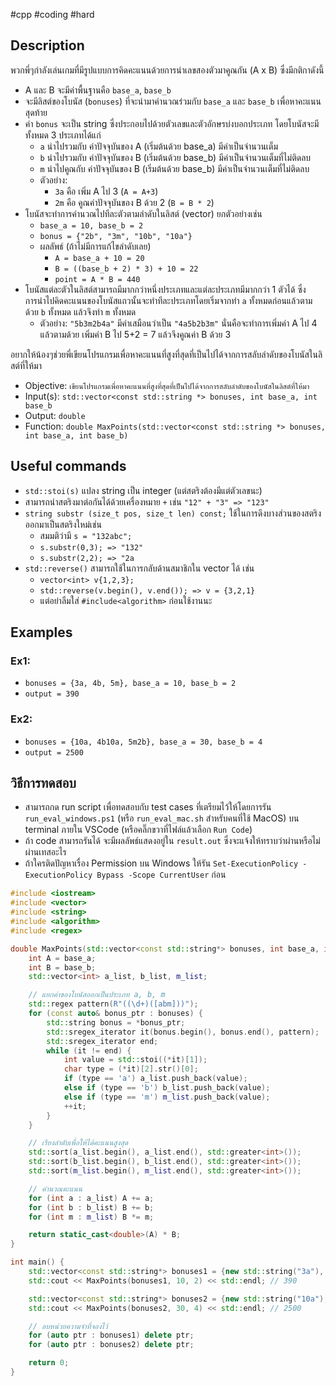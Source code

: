 #cpp #coding #hard
## Description

พวกพี่ๆกำลังเล่นเกมที่มีรูปแบบการคิดคะแนนด้วยการนำเลขสองตัวมาคูณกัน (A x B) ซึ่งมีกติกาดังนี้
- A และ B จะมีค่าพื้นฐานคือ `base_a`, `base_b` 
- จะมีลิสต์ของโบนัส (`bonuses`) ที่จะนำมาคำนวณร่วมกับ `base_a` และ `base_b` เพื่อหาคะแนนสุดท้าย
- ค่า `bonus` จะเป็น string ซึ่งประกอบไปด้วยตัวเลขและตัวอักษรบ่งบอกประเภท โดยโบนัสจะมีทั้งหมด 3 ประเภทได้แก่
    - `a` นำไปรวมกับ ค่าปัจจุบันของ A (เริ่มต้นด้วย base_a) มีค่าเป็นจำนวนเต็ม
    - `b` นำไปรวมกับ ค่าปัจจุบันของ B (เริ่มต้นด้วย base_b) มีค่าเป็นจำนวนเต็มที่ไม่ติดลบ
    - `m` นำไปคูณกับ ค่าปัจจุบันของ B (เริ่มต้นด้วย base_b) มีค่าเป็นจำนวนเต็มที่ไม่ติดลบ
    - ตัวอย่าง:
        - `3a` คือ เพิ่ม A ไป 3 (`A = A+3`)
        - `2m` คือ คูณค่าปัจจุบันของ B ด้วย 2 (`B = B * 2`)
- โบนัสจะทำการคำนวณไปทีละตัวตามลำดับในลิสต์ (vector) ยกตัวอย่างเช่น
    - `base_a = 10, base_b = 2`
    - `bonus = {"2b", "3m", "10b", "10a"}`
    - ผลลัพธ์ (ถ้าไม่มีการแก้ไขลำดับเลย)
        - `A = base_a + 10 = 20`
        - `B = ((base_b + 2) * 3) + 10 = 22`
        - `point = A * B = 440`
- โบนัสแต่ละตัวในลิสต์สามารถมีมากกว่าหนึ่งประเภทและแต่ละประเภทมีมากกว่า 1 ตัวได้ ซึ่งการนำไปคิดคะแนนของโบนัสแถวนั้นจะทำทีละประเภทโดยเริ่มจากทำ `a` ทั้งหมดก่อนแล้วตามด้วย `b` ทั้งหมด แล้วจึงทำ `m` ทั้งหมด
    - ตัวอย่าง: `"5b3m2b4a"` มีค่าเสมือนว่าเป็น `"4a5b2b3m"` นั่นคือจะทำการเพิ่มค่า A ไป 4 แล้วตามด้วย เพิ่มค่า B ไป 5+2 = 7 แล้วจึงคูณค่า B ด้วย 3

อยากให้น้องๆช่วยพี่เขียนโปรแกรมเพื่อหาคะแนนที่สูงที่สุดที่เป็นไปได้จากการสลับลำดับของโบนัสในลิสต์ที่ให้มา

- Objective: `เขียนโปรแกรมเพื่อหาคะแนนที่สูงที่สุดที่เป็นไปได้จากการสลับลำดับของโบนัสในลิสต์ที่ให้มา`
- Input(s): `std::vector<const std::string *> bonuses, int base_a, int base_b`
- Output: `double`
- Function: `double MaxPoints(std::vector<const std::string *> bonuses, int base_a, int base_b)`

## Useful commands
- `std::stoi(s)` แปลง string เป็น integer (แต่สตริงต้องมีแต่ตัวเลขนะ)
- สามารถนำสตริงมาต่อกันได้ด้วยเครื่องหมาย `+` เช่น `"12" + "3" => "123"`
- `string substr (size_t pos, size_t len) const;` ใช้ในการดึงบางส่วนของสตริงออกมาเป็นสตริงใหม่เช่น
    - สมมติว่ามี `s = "132abc";` 
    - `s.substr(0,3); => "132"`
    - `s.substr(2,2); => "2a`
- `std::reverse()` สามารถใช้ในการกลับด้านสมาชิกใน vector ได้ เช่น 
    - `vector<int> v{1,2,3};`
    - `std::reverse(v.begin(), v.end()); => v = {3,2,1}` 
    - แต่อย่าลืมใส่ `#include<algorithm>` ก่อนใช้งานนะ
 
## Examples
### Ex1:
- `bonuses = {3a, 4b, 5m}, base_a = 10, base_b = 2`
- `output = 390`

### Ex2:
- `bonuses = {10a, 4b10a, 5m2b}, base_a = 30, base_b = 4`
- `output = 2500`

## วิธีการทดสอบ
- สามารถกด run script เพื่อทดสอบกับ test cases ที่เตรียมไว้ให้โดยการรัน `run_eval_windows.ps1` (หรือ `run_eval_mac.sh` สำหรับคนที่ใช้ MacOS) บน terminal ภายใน VSCode (หรือคลิ๊กขวาที่ไฟล์แล้วเลือก `Run Code`)
- ถ้า code สามารถรันได้ จะมีผลลัพธ์แสดงอยู่ใน `result.out` ซึ่งจะแจ้งให้ทราบว่าผ่านหรือไม่ผ่านเทสอะไร
- ถ้าใครติดปัญหาเรื่อง Permission บน Windows ให้รัน `Set-ExecutionPolicy -ExecutionPolicy Bypass -Scope CurrentUser` ก่อน
```cpp
#include <iostream>
#include <vector>
#include <string>
#include <algorithm>
#include <regex>

double MaxPoints(std::vector<const std::string*> bonuses, int base_a, int base_b) {
    int A = base_a;
    int B = base_b;
    std::vector<int> a_list, b_list, m_list;

    // แยกค่าของโบนัสออกเป็นประเภท a, b, m
    std::regex pattern(R"((\d+)([abm]))");
    for (const auto& bonus_ptr : bonuses) {
        std::string bonus = *bonus_ptr;
        std::sregex_iterator it(bonus.begin(), bonus.end(), pattern);
        std::sregex_iterator end;
        while (it != end) {
            int value = std::stoi((*it)[1]);
            char type = (*it)[2].str()[0];
            if (type == 'a') a_list.push_back(value);
            else if (type == 'b') b_list.push_back(value);
            else if (type == 'm') m_list.push_back(value);
            ++it;
        }
    }

    // เรียงลำดับเพื่อให้ได้คะแนนสูงสุด
    std::sort(a_list.begin(), a_list.end(), std::greater<int>());
    std::sort(b_list.begin(), b_list.end(), std::greater<int>());
    std::sort(m_list.begin(), m_list.end(), std::greater<int>());

    // คำนวณคะแนน
    for (int a : a_list) A += a;
    for (int b : b_list) B += b;
    for (int m : m_list) B *= m;

    return static_cast<double>(A) * B;
}

int main() {
    std::vector<const std::string*> bonuses1 = {new std::string("3a"), new std::string("4b"), new std::string("5m")};
    std::cout << MaxPoints(bonuses1, 10, 2) << std::endl; // 390

    std::vector<const std::string*> bonuses2 = {new std::string("10a"), new std::string("4b10a"), new std::string("5m2b")};
    std::cout << MaxPoints(bonuses2, 30, 4) << std::endl; // 2500

    // ลบหน่วยความจำที่จองไว้
    for (auto ptr : bonuses1) delete ptr;
    for (auto ptr : bonuses2) delete ptr;

    return 0;
}

```